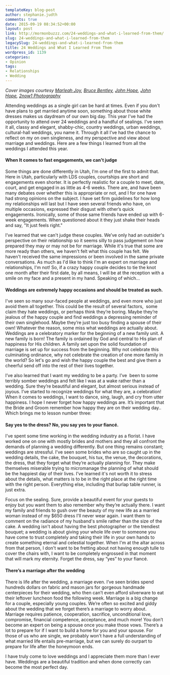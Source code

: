 ```yaml
---
templateKey: blog-post
author: stephanie.judth
comments: true
date: 2015-09-19 08:34:52+00:00
layout: post
link: http://mormonbuzzz.com/24-weddings-and-what-i-learned-from-them/
slug: 24-weddings-and-what-i-learned-from-them
legacySlug: 24-weddings-and-what-i-learned-from-them
title: 24 Weddings and What I Learned From Them
wordpress_id: 1139
categories:
- Opinion
tags:
- Relationships
- Wedding
---
```


_Cover images courtesy [Marleah Joy](https://www.flickr.com/photos/marleahjoy/14236812570/sizes/l), [Bruce Bentley](https://www.flickr.com/photos/brucebentley/20738161176/sizes/l), [John Hope](https://www.flickr.com/photos/johnhopephotography/6684060541/sizes/l), [John Hope](https://www.flickr.com/photos/johnhopephotography/6684068967/sizes/l), [2now1 Photography](https://www.flickr.com/photos/46600861@N06/7379325792/sizes/k/)_

Attending weddings as a single girl can be hard at times. Even if you don't have plans to get married anytime soon, something about those white dresses makes us daydream of our own big day. This year I've had the opportunity to attend over 24 weddings and a handful of sealings. I've seen it all, classy and elegant, shabby-chic, country weddings, urban weddings, cultural-hall weddings, you name it. Through it all I’ve had the chance to reflect on my on own singleness, and my perspective and view about marriage and weddings. Here are a few things I learned from all the weddings I attended this year.


#### When It comes to fast engagements, we can't judge




Some things are done differently in Utah, I'm one of the first to admit that. Here in Utah, particularly with LDS couples, courtships are short and engagements even shorter. It is perfectly realistic for a couple to meet, date, court, and get engaged in as little as 4-6 weeks. There are, and have been many debates over whether this is appropriate or not, and I for one have had strong opinions on the subject. I have set firm guidelines for how long my relationships will last but I have seen several friends who have, on multiple occasions, expressed their disgust with other’s quick engagements. Ironically, some of those same friends have ended up with 6-week engagements. When questioned about it they just shake their heads and say, "It just feels right."

I’ve learned that we can't judge these couples. We’ve only had an outsider's perspective on their relationship so it seems silly to pass judgement on how prepared they may or may not be for marriage. While it's true that some are more ready than others, we haven't felt what this couple has felt. We haven't received the same impressions or been involved in the same private conversations. As much as I'd like to think I'm an expert on marriage and relationships, I'm not! So, if a crazy happy couple decides to tie the knot one month after their first date, by all means, I will be at the reception with a smile on my face and a present in my hand. Speaking of which...


#### Weddings are extremely happy occasions and should be treated as such.




I've seen so many sour-faced people at weddings, and even more who just avoid them all together. This could be the result of several factors,  some claim they hate weddings, or perhaps think they’re boring. Maybe they’re jealous of the happy couple and find weddings a depressing reminder of their own singlehood. Maybe they’re just too busy finding a spouse of their own! Whatever the reason, some miss what weddings are actually about. Weddings are a celebratory marker for the beginning of a new family unit. A new family is born! The family is ordained by God and central to His plan of happiness for His children. A family set upon the solid foundation of marriage is set up for success from the beginning. Why not celebrate this culminating ordinance, why not celebrate the creation of one more family in the world? So let's go and wish the happy couple the best and give them a cheerful send off into the rest of their lives together.

I’ve also learned that I want my wedding to be a party. I’ve  been to some terribly somber weddings and felt like I was at a wake rather than a wedding. Sure they’re beautiful and elegant, but almost serious instead of joyous. I’ve started to recognize weddings for what they are, a celebration! When it comes to weddings, I want to dance, sing, laugh, and cry from utter happiness. I hope I never forget how happy weddings are. It’s important that the Bride and Groom remember how happy they are on their wedding day.. Which brings me to lesson number three:


#### Say yes to the dress? No, you say yes to your fiancé.




I've spent some time working in the wedding industry as a florist. I have worked one on one with mostly brides and mothers and they all confront the demands of planning a wedding differently. But one thing remains constant; weddings are stressful. I've seen some brides who are so caught up in the wedding details, the cake, the bouquet, his tux, the venue, the decorations, the dress, that they forget what they’re actually planning for. They make themselves miserable trying to micromanage the planning of what should be the happiest day of their lives. I’ve learned it's not worth it to stress about the details, what matters is to be in the right place at the right time with the right person. Everything else, including that burlap table runner, is just extra.

Focus on the sealing. Sure, provide a beautiful event for your guests to enjoy but you want them to also remember why they’re actually there. I want my family and friends to gush over the beauty of my new life as a married woman instead of my $650 dress I'll never wear again. I want them to comment on the radiance of my husband's smile rather than the size of the cake. A wedding isn't about having the best photographer or the trendiest bouquet; a wedding is about giving your whole life over to someone you have come to trust completely and taking their life in your own hands to create something eternal and celestial together. When I'm at the altar across from that person, I don't want to be fretting about not having enough tulle to cover the chairs with, I want to be completely engrossed in that moment that will mark my eternity. Forget the dress, say “yes” to your fiancé.


#### There’s a marriage after the wedding




There is life after the wedding, a marriage even. I’ve seen brides spend hundreds dollars on fabric and mason jars for gorgeous handmade centerpieces for their wedding, who then can’t even afford silverware to eat their leftover luncheon food the following week. Marriage is a big change for a couple, especially young couples. We’re often so excited and giddy about the wedding that we forget there’s a marriage to worry about. Marriage requires patience, cooperation, sacrifice, unconditional love, compromise, financial competence, acceptance, and much more! You don’t become an expert on being a spouse once you make those vows. There’s a lot to prepare for if I want to build a home for you and your spouse. For those of us who are single, we probably won't have a full understanding of what married life entails pre-marriage, but we can surely do ourpart to prepare for life after the honeymoon ends.

I have truly come to love weddings and I appreciate them more than I ever have. Weddings are a beautiful tradition and when done correctly can become the most perfect day.
